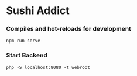 # Sushi Addict

### Compiles and hot-reloads for development
```
npm run serve
```
### Start Backend
```
php -S localhost:8080 -t webroot
```
